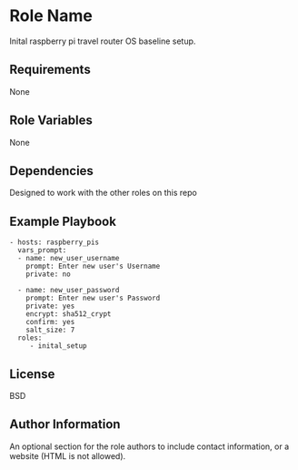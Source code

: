 Role Name
=========

Inital raspberry pi travel router OS baseline setup.

Requirements
------------
None

Role Variables
--------------

None

Dependencies
------------

Designed to work with the other roles on this repo

Example Playbook
----------------

    - hosts: raspberry_pis
      vars_prompt:
      - name: new_user_username
        prompt: Enter new user's Username
        private: no

      - name: new_user_password
        prompt: Enter new user's Password
        private: yes
        encrypt: sha512_crypt
        confirm: yes
        salt_size: 7
      roles:
         - inital_setup

License
-------

BSD

Author Information
------------------

An optional section for the role authors to include contact information, or a website (HTML is not allowed).
